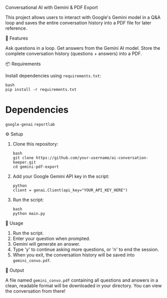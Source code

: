 Conversational AI with Gemini & PDF Export

This project allows users to interact with Google's Gemini model in a Q&A loop and saves the entire conversation history into a PDF file for later reference.

🚀 Features

Ask questions in a loop.
Get answers from the Gemini AI model.
Store the complete conversation history (questions + answers) into a PDF.

📦 Requirements

Install dependencies using `requirements.txt`:

```
bash
pip install -r requirements.txt
```

# Dependencies

`google-genai`
`reportlab`

⚙️ Setup

1. Clone this repository:

   ```
   bash
   git clone https://github.com/your-username/ai-conversation-keeper.git
   cd gemini-pdf-export
   ```

2. Add your Google Gemini API key in the script:

   ```
   python
   client = genai.Client(api_key="YOUR_API_KEY_HERE")
   ```

3. Run the script:

   ```
   bash
   python main.py
   ```

📝 Usage

1. Run the script.
2. Enter your question when prompted.
3. Gemini will generate an answer.
4. Type 'y' to continue asking more questions, or 'n' to end the session.
5. When you exit, the conversation history will be saved into `gemini_convo.pdf`.

📂 Output

A file named `gemini_convo.pdf` containing all questions and answers in a clean, readable format will be downloaded in your directory. You can view the conversation from there!